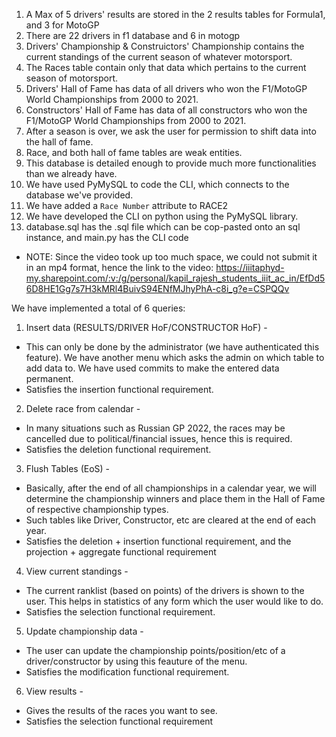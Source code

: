 1. A Max of 5 drivers' results are stored in the 2 results tables for Formula1, and 3 for MotoGP
2. There are 22 drivers in f1 database and 6 in motogp
3. Drivers' Championship & Construictors' Championship contains the current standings of the current season of whatever motorsport.
4. The Races table contain only that data which pertains to the current season of motorsport.
5. Drivers' Hall of Fame has data of all drivers who won the F1/MotoGP World Championships from 2000 to 2021.
6. Constructors' Hall of Fame has data of all constructors who won the F1/MotoGP World Championships from 2000 to 2021.
7. After a season is over, we ask the user for permission to shift data into the hall of fame.
8. Race, and both hall of fame tables are weak entities.
9. This database is detailed enough to provide much more functionalities than we already have.
10. We have used PyMySQL to code the CLI, which connects to the database we've provided.
11. We have added a `Race Number` attribute to RACE2
12. We have developed the CLI on python using the PyMySQL library.
13. database.sql has the .sql file which can be cop-pasted onto an sql instance, and main.py has the CLI code

* NOTE: Since the video took up too much space, we could not submit it in an mp4 format, hence the link to the video: https://iiitaphyd-my.sharepoint.com/:v:/g/personal/kapil_rajesh_students_iiit_ac_in/EfDd56D8HE1Gg7s7H3kMRl4BuivS94ENfMJhyPhA-c8i_g?e=CSPQQv

We have implemented a total of 6 queries:
1. Insert data (RESULTS/DRIVER HoF/CONSTRUCTOR HoF) -
* This can only be done by the administrator (we have authenticated this feature). We have another menu which asks the admin on which table to add data to. We have used commits to make the entered data permanent.
* Satisfies the insertion functional requirement.

2. Delete race from calendar -
* In many situations such as Russian GP 2022, the races may be cancelled due to political/financial issues, hence this is required.
* Satisfies the deletion functional requirement.

3. Flush Tables (EoS) -
* Basically, after the end of all championships in a calendar year, we will determine the championship winners and place them in the Hall of Fame of respective championship types.
* Such tables like Driver, Constructor, etc are cleared at the end of each year.
* Satisfies the deletion + insertion functional requirement, and the projection + aggregate functional requirement

4. View current standings -
* The current ranklist (based on points) of the drivers is shown to the user. This helps in statistics of any form which the user would like to do.
* Satisfies the selection functional requirement.

5. Update championship data -
* The user can update the championship points/position/etc of a driver/constructor by using this feauture of the menu.
* Satisfies the modification functional requirement.

6. View results -
* Gives the results of the races you want to see.
* Satisfies the selection functional requirement
